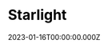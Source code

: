 ---
title: Starlight
website: https://www.starlight.org/
date: 2023-01-16T00:00:00.000Z
description:
ssg:
  - Nextjs
css:
  - Tailwind
cms:
  - Contentful
category:
  - others
draft: false
---